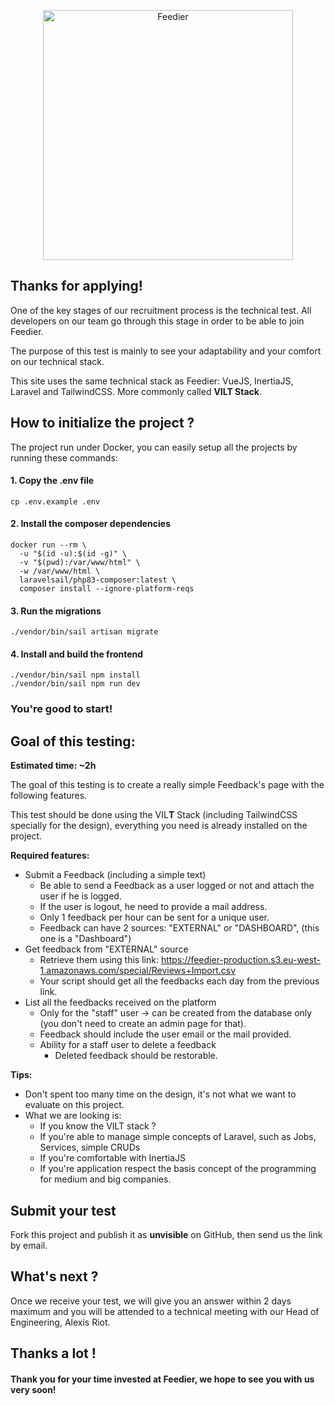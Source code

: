 <p align="center"><a href="https://feedier.com" target="_blank"><img src="https://feedier.com/wp-content/uploads/2022/06/LOGO_BLACK.png" width="400" alt="Feedier"></a></p>


## Thanks for applying!

One of the key stages of our recruitment process is the technical test. All developers on our team go through this stage in order to be able to join Feedier.

The purpose of this test is mainly to see your adaptability and your comfort on our technical stack.

This site uses the same technical stack as Feedier: VueJS, InertiaJS, Laravel and TailwindCSS. More commonly called **VILT Stack**.

## How to initialize the project ?

The project run under Docker, you can easily setup all the projects by running these commands:

#### 1. Copy the .env file
```shell
cp .env.example .env
```

#### 2. Install the composer dependencies
```shell
docker run --rm \
  -u "$(id -u):$(id -g)" \
  -v "$(pwd):/var/www/html" \
  -w /var/www/html \
  laravelsail/php83-composer:latest \
  composer install --ignore-platform-reqs
```

#### 3. Run the migrations
```shell
./vendor/bin/sail artisan migrate
```

#### 4. Install and build the frontend
```shell
./vendor/bin/sail npm install
./vendor/bin/sail npm run dev
```

### You're good to start!


## Goal of this testing:
**Estimated time: ~2h**

The goal of this testing is to create a really simple Feedback's page with the following features.

This test should be done using the VIL**T** Stack (including TailwindCSS specially for the design), everything you need is already installed on the project.

**Required features:**
- Submit a Feedback (including a simple text)
  - Be able to send a Feedback as a user logged or not and attach the user if he is logged.
  - If the user is logout, he need to provide a mail address.
  - Only 1 feedback per hour can be sent for a unique user.
  - Feedback can have 2 sources: "EXTERNAL" or "DASHBOARD", (this one is a "Dashboard")
- Get feedback from "EXTERNAL" source
  - Retrieve them using this link: https://feedier-production.s3.eu-west-1.amazonaws.com/special/Reviews+Import.csv
  - Your script should get all the feedbacks each day from the previous link.
- List all the feedbacks received on the platform
  - Only for the "staff" user -> can be created from the database only (you don't need to create an admin page for that).
  - Feedback should include the user email or the mail provided.
  - Ability for a staff user to delete a feedback
    - Deleted feedback should be restorable.

**Tips:**
- Don't spent too many time on the design, it's not what we want to evaluate on this project.
- What we are looking is: 
  - If you know the VILT stack ?
  - If you're able to manage simple concepts of Laravel, such as Jobs, Services, simple CRUDs
  - If you're comfortable with InertiaJS
  - If you're application respect the basis concept of the programming for medium and big companies.


## Submit your test

Fork this project and publish it as **unvisible** on GitHub, then send us the link by email.

## What's next ?

Once we receive your test, we will give you an answer within 2 days maximum and you will be attended to a technical meeting with our Head of Engineering, Alexis Riot.

## Thanks a lot !
#### Thank you for your time invested at Feedier, we hope to see you with us very soon!

